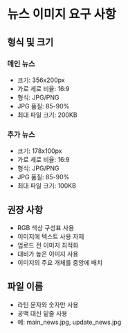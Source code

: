 # 뉴스 이미지 요구 사항

## 형식 및 크기

### 메인 뉴스
- 크기: 356x200px
- 가로 세로 비율: 16:9
- 형식: JPG/PNG
- JPG 품질: 85-90%
- 최대 파일 크기: 200KB

### 추가 뉴스
- 크기: 178x100px
- 가로 세로 비율: 16:9
- 형식: JPG/PNG
- JPG 품질: 85-90%
- 최대 파일 크기: 100KB

## 권장 사항
- RGB 색상 구성표 사용
- 이미지에 텍스트 사용 자제
- 업로드 전 이미지 최적화
- 대비가 높은 이미지 사용
- 이미지의 주요 개체를 중앙에 배치

## 파일 이름
- 라틴 문자와 숫자만 사용
- 공백 대신 밑줄 사용
- 예: main_news.jpg, update_news.jpg 
